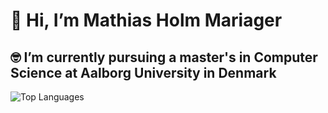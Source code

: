 # 👋 Hi, I’m Mathias Holm Mariager
## 🤓 I’m currently pursuing a master's in Computer Science at Aalborg University in Denmark

![Top Languages](https://github-readme-stats.vercel.app/api/top-langs/?username=MathiasHolmMariager&layout=compact&langs_count=3)
